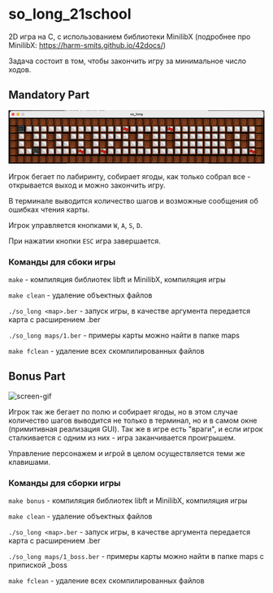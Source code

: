 # so_long_21school

2D игра на С, с использованием библиотеки MinilibX (подробнее про MinilibX: https://harm-smits.github.io/42docs/)

Задача состоит в том, чтобы закончить игру за минимальное число ходов.

## Mandatory Part

![screen-gif](./mandatory_solong.gif)

Игрок бегает по лабиринту, собирает ягоды, как только собрал все - открывается выход и можно закончить игру.

В терминале выводится количество шагов и возможные сообщения об ошибках чтения карты.

Игрок управляется кнопками ```W```, ```A```, ```S```, ```D```.

При нажатии кнопки ```ESC``` игра завершается.

### Команды для сбоки игры

```make``` - компиляция библиотек libft и MinilibX, компиляция игры

```make clean``` - удаление объектных файлов

```./so_long <map>.ber``` - запуск игры, в качестве аргумента передается карта с расширением .ber

```./so_long maps/1.ber``` - примеры карты можно найти в папке maps

```make fclean``` - удаление всех скомпилированных файлов

## Bonus Part

![screen-gif](./bonus_solong.gif)

Игрок так же бегает по полю и собирает ягоды, но в этом случае количество шагов выводится не только в терминал, но и в самом окне (примитивная реализация GUI). 
Так же в игре есть "враги", и если игрок сталкивается с одним из них - игра заканчивается проигрышем.

Управление персонажем и игрой в целом осуществляется теми же клавишами.

### Команды для сборки игры

```make bonus``` - компиляция библиотек libft и MinilibX, компиляция игры

```make clean``` - удаление объектных файлов

```./so_long <map>.ber``` - запуск игры, в качестве аргумента передается карта с расширением .ber

```./so_long maps/1_boss.ber``` - примеры карты можно найти в папке maps с припиской _boss

```make fclean``` - удаление всех скомпилированных файлов
